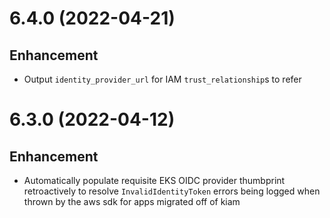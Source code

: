 # 6.4.0 (2022-04-21)
## Enhancement

- Output `identity_provider_url` for IAM `trust_relationship`s to refer

# 6.3.0 (2022-04-12)
## Enhancement

- Automatically populate requisite EKS OIDC provider thumbprint retroactively to resolve `InvalidIdentityToken` errors being logged when thrown by the aws sdk for apps migrated off of kiam
